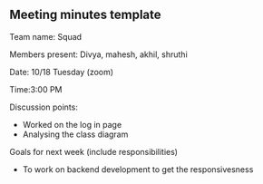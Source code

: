 ## Meeting minutes template

Team name: Squad

Members present: Divya, mahesh, akhil, shruthi

Date: 10/18 Tuesday (zoom)

Time:3:00 PM

Discussion points: 

* Worked on the log in page
* Analysing the class diagram

Goals for next week (include responsibilities)

* To work on backend development to get the responsivesness
